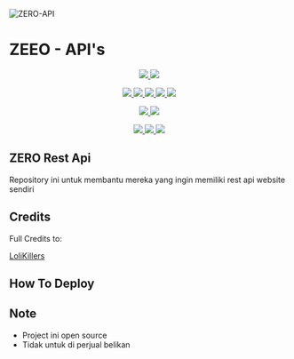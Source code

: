 
![ZERO-API](https://telegra.ph/file/c793578cfabf67d292dd0.png)
# ZEEO - API's
<p align="center">
<a href="https://github.com/Ryomen-Sukuna/Arnz-Api/network/members" alt="GitHub stars"> <img src="https://img.shields.io/github/stars/Ryomen-Sukuna/Testing-API?style=flat&logo=github&color=yellow" /> </a>
<a href="https://github.com/Ryomen-Sukuna/Arnz-Api/network/members" alt="GitHub forks"> <img src="https://img.shields.io/github/forks/Ryomen-Sukuna/Testing-API" /> </a>
</p>
<p align="center">
<a href="https://github.com/Ryomen-Sukuna/Testing-API" alt="GitHub commit activity"> <img src="https://img.shields.io/github/commit-activity/m/Ryomen-Sukuna/Testing-API" /> </a>
<a href="https://github.com/Ryomen-Sukuna/Testing-API/graphs/contributors" alt="GitHub contributors"> <img src="https://img.shields.io/github/contributors/Ryomen-Sukuna/Testing-API?style=flat&logo=github" /> </a>
<a href="https://github.com/Ryomen-Sukuna/Testing-API" alt="GitHub closed pull requests"> <img src="https://img.shields.io/github/issues-pr-closed-raw/Ryomen-Sukuna/Testing-API?color=success" /> </a>
<a href="https://github.com/Ryomen-Sukuna/Testing-API" alt="GitHub issues"> <img src="https://img.shields.io/github/issues-raw/Ryomen-Sukuna/Testing-API?style=flat&logo=github&color=red" /> </a>
<a href="https://github.com/Ryomen-Sukuna/Testing-API" alt="GitHub closed issues"> <img src="https://img.shields.io/github/issues-closed-raw/Ryomen-Sukuna/Testing-API?style=flat&logo=github&color=success" /> </a>
</p>
<p align="center">
<a href="https://github.com/Ryomen-Sukuna/Testing-API" alt="GitHub repo size"> <img src="https://img.shields.io/github/repo-size/Ryomen-Sukuna/Testing-API" /> </a>
<a href="https://github.com/Ryomen-Sukuna/Testing-API/blob/master/LICENSE" alt="GPLv3 license"> <img src="https://img.shields.io/github/license/Ryomen-Sukuna/Testing-API?style=flat&logo=github&color=success" /> </a>
</p>
<p align="center">
<a href="" alt="LoliKillers"> <img src="https://img.shields.io/badge/built%20by-LoliKillers-blue" /> </a>
<a href="https://github.com/Ryomen-Sukuna/Testing-API/graphs/commit-activity" alt="Maintenance"> <img src="https://img.shields.io/badge/maintained%3F-yes-blue.svg" /> </a>
<a href="https://makeapullrequest.com" alt="PRs Welcome"> <img src="https://img.shields.io/badge/PRs-welcome-blue.svg" /> </a>
</p>

## ZERO Rest Api

Repository ini untuk membantu mereka yang ingin memiliki rest api website sendiri

## Credits

Full Credits to:

[LoliKillers](https://github.com/LoliKillers/Apriliya-Api)

## How To Deploy

## Note
- Project ini open source
- Tidak untuk di perjual belikan
